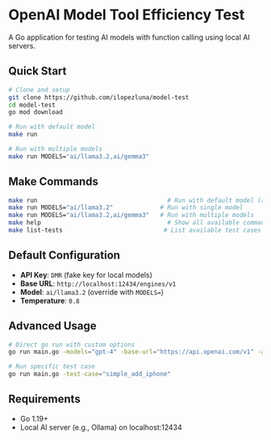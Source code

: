 # OpenAI Model Tool Efficiency Test

A Go application for testing AI models with function calling using local AI servers.

## Quick Start

```bash
# Clone and setup
git clone https://github.com/ilopezluna/model-test
cd model-test
go mod download

# Run with default model
make run

# Run with multiple models
make run MODELS="ai/llama3.2,ai/gemma3"
```

## Make Commands

```bash
make run                                    # Run with default model (ai/llama3.2)
make run MODELS="ai/llama3.2"             # Run with single model
make run MODELS="ai/llama3.2,ai/gemma3"   # Run with multiple models
make help                                   # Show all available commands
make list-tests                            # List available test cases
```

## Default Configuration

- **API Key**: `DMR` (fake key for local models)
- **Base URL**: `http://localhost:12434/engines/v1`
- **Model**: `ai/llama3.2` (override with `MODELS=`)
- **Temperature**: `0.8`

## Advanced Usage

```bash
# Direct go run with custom options
go run main.go -models="gpt-4" -base-url="https://api.openai.com/v1" -api-key="real-key"

# Run specific test case
go run main.go -test-case="simple_add_iphone"
```

## Requirements

- Go 1.19+
- Local AI server (e.g., Ollama) on localhost:12434
